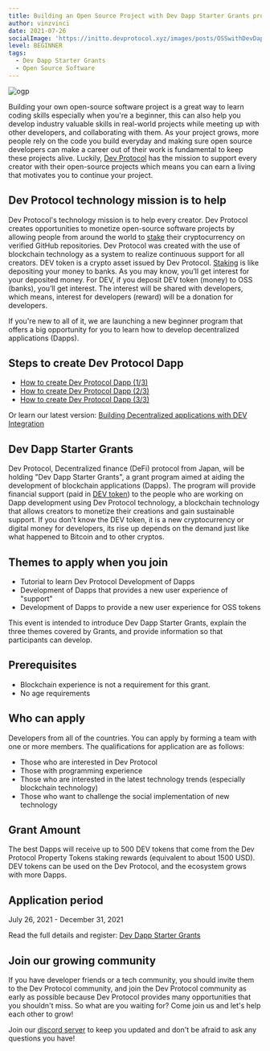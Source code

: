 ```yaml
---
title: Building an Open Source Project with Dev Dapp Starter Grants program
author: vinzvinci
date: 2021-07-26
socialImage: 'https://initto.devprotocol.xyz/images/posts/OSSwithDevDappStarterGrantsProgram/ogp_en.png'
level: BEGINNER
tags:
  - Dev Dapp Starter Grants
  - Open Source Software
---
```


![ogp](https://user-images.githubusercontent.com/73097560/126949230-87bb1a96-2ec8-43ae-b35d-9ed4def7b2b9.png)

Building your own open-source software project is a great way to learn coding skills especially when you're a beginner, this can also help you develop industry valuable skills in real-world projects while meeting up with other developers, and collaborating with them. As your project grows, more people rely on the code you build everyday and making sure open source developers can make a career out of their work is fundamental to keep these projects alive. Luckily, [Dev Protocol](https://devprotocol.xyz/) has the mission to support every creator with their open-source projects which means you can earn a living that motivates you to continue your project.

## Dev Protocol technology mission is to help

Dev Protocol's technology mission is to help every creator. Dev Protocol creates opportunities to monetize open-source software projects by allowing people from around the world to [stake](https://stakes.social/) their cryptocurrency on verified GitHub repositories. Dev Protocol was created with the use of blockchain technology as a system to realize continuous support for all creators. DEV token is a crypto asset issued by Dev Protocol. [Staking](https://docs.devprotocol.xyz/stakes-social/) is like depositing your money to banks. As you may know, you’ll get interest for your deposited money. For DEV, if you deposit DEV token (money) to OSS (banks), you’ll get interest. The interest will be shared with developers, which means, interest for developers (reward) will be a donation for developers.

If you're new to all of it, we are launching a new beginner program that offers a big opportunity for you to learn how to develop decentralized applications (Dapps).

## Steps to create Dev Protocol Dapp

- [How to create Dev Protocol Dapp (1/3)](https://initto.devprotocol.xyz/en/20210226/)
- [How to create Dev Protocol Dapp (2/3)](https://initto.devprotocol.xyz/en/20210305/)
- [How to create Dev Protocol Dapp (3/3)](https://initto.devprotocol.xyz/en/20210312/)

Or learn our latest version: [Building Decentralized applications with DEV Integration](https://docs.devprotocol.xyz/en/learning/)

## Dev Dapp Starter Grants

Dev Protocol, Decentralized finance (DeFi) protocol from Japan, will be holding "Dev Dapp Starter Grants", a grant program aimed at aiding the development of blockchain applications (Dapps). The program will provide financial support (paid in [DEV token](https://docs.devprotocol.xyz/introduction/devtoken/)) to the people who are working on Dapp development using Dev Protocol technology, a blockchain technology that allows creators to monetize their creations and gain sustainable support. If you don't know the DEV token, it is a new cryptocurrency or digital money for developers, its rise up depends on the demand just like what happened to Bitcoin and to other cryptos.

## Themes to apply when you join

- Tutorial to learn Dev Protocol Development of Dapps
- Development of Dapps that provides a new user experience of "support"
- Development of Dapps to provide a new user experience for OSS tokens

This event is intended to introduce Dev Dapp Starter Grants, explain the three themes covered by Grants, and provide information so that participants can develop.

## Prerequisites

- Blockchain experience is not a requirement for this grant.
- No age requirements

## Who can apply

Developers from all of the countries. You can apply by forming a team with one or more members. The qualifications for application are as follows:

- Those who are interested in Dev Protocol
- Those with programming experience
- Those who are interested in the latest technology trends (especially blockchain technology)
- Those who want to challenge the social implementation of new technology

## Grant Amount

The best Dapps will receive up to 500 DEV tokens that come from the Dev Protocol Property Tokens staking rewards (equivalent to about 1500 USD). DEV tokens can be used on the Dev Protocol, and the ecosystem grows with more Dapps.

## Application period

July 26, 2021 - December 31, 2021

Read the full details and register: [Dev Dapp Starter Grants](https://devprotocol.notion.site/Welcome-to-DEV-DAPP-STARTER-GRANTS-5cb95252f18540258111581ea54d8808)

## Join our growing community

If you have developer friends or a tech community, you should invite them to the Dev Protocol community, and join the Dev Protocol community as early as possible because Dev Protocol provides many opportunities that you shouldn't miss. So what are you waiting for? Come join us and let's help each other to grow!

Join our [discord server](https://discord.gg/VwJp4KM) to keep you updated and don't be afraid to ask any questions you have!
